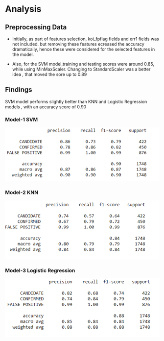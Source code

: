 # Analysis

## Preprocessing Data

- Initially, as part of features selection, koi_fpflag fields and err1 fields was not included. but removing these features ecreased the accuracy dramatically, hence these were considered for the selected features in the model.

- Also, for the SVM model,training and testing scores were around 0.85, while using MinMaxScaler. Changing to StandardScaler was a better idea , that moved the sore up to 0.89

## Findings

SVM model performs slightly better than KNN and Logistic Regression models , with an accuracy score of 0.90

### Model-1 SVM

![svm](Images/SVMModelClassificationReport.PNG)

### Model-2 KNN

![KNN](Images/KNNModelClassificationReport.PNG)

### Model-3 Logistic Regression

![LogReg](Images/Logistic_Reg_ModelClassificationReport.PNG)
